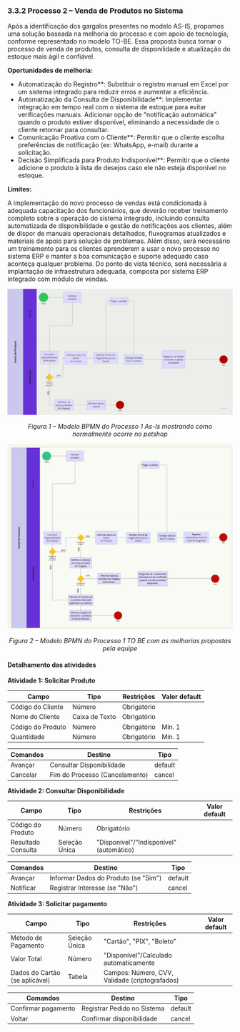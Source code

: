 ### 3.3.2 Processo 2 – Venda de Produtos no Sistema

Após a identificação dos gargalos presentes no modelo AS-IS, propomos uma solução baseada na melhoria do processo e com apoio de tecnologia, conforme representado no modelo TO-BE. Essa proposta busca tornar o processo de venda de produtos, consulta de disponilidade e atualização do estoque mais ágil e confiável.

**Oportunidades de melhoria:**

- Automatização do Registro**: Substituir o registro manual em Excel por um sistema integrado para reduzir erros e aumentar a eficiência.
- Automatização da Consulta de Disponibilidade**: Implementar integração em tempo real com o sistema de estoque para evitar verificações manuais. Adicionar opção de "notificação automática" quando o produto estiver disponível, eliminando a necessidade de o cliente retornar para consultar.
- Comunicação Proativa com o Cliente**: Permitir que o cliente escolha preferências de notificação (ex: WhatsApp, e-mail) durante a solicitação.
- Decisão Simplificada para Produto Indisponível**: Permitir que o cliente adicione o produto à lista de desejos caso ele não esteja disponível no estoque.

**Limites:**

A implementação do novo processo de vendas está condicionada à adequada capacitação dos funcionários, que deverão receber treinamento completo sobre a operação do sistema integrado, incluindo consulta automatizada de disponibilidade e gestão de notificações aos clientes, além de dispor de manuais operacionais detalhados, fluxogramas atualizados e materiais de apoio para solução de problemas.  Além disso, será necessário um treinamento para os clientes aprenderem a usar o novo processo no sistema ERP e manter a boa comunicação e suporte adequado caso aconteça qualquer problema.
Do ponto de vista técnico, será necessária a implantação de infraestrutura adequada, composta por sistema ERP integrado com módulo de vendas.

<p align="center">
  <img src="../images/as_is_venda.jpg" alt="Modelo AS IS BPMN do Processo 2" width="800"/>
</p>
<p align="center"><em>Figura 1 – Modelo BPMN do Processo 1 As-Is mostrando como normalmente ocorre no petshop</em></p>

<p align="center">
  <img src="../images/ToBe_venda.jpg" alt="Modelo TO BE BPMN do Processo 2" width="800"/>
</p>
<p align="center"><em>Figura 2 – Modelo BPMN do Processo 1  TO BE com as melhorias propostas pela equipe</em></p>

#### Detalhamento das atividades

**Atividade 1: Solicitar Produto**

| **Campo**       | **Tipo**         | **Restrições** | **Valor default** |
| ---             | ---              | ---            | ---               |
| Código do Cliente | Número  |    Obrigatório            |                   |
| Nome do Cliente | Caixa de Texto  |    Obrigatório            |                  |
| Código do Produto | Número  |    Obrigatório            |   Mín. 1              |
| Quantidade | Número  |    Obrigatório            |   Mín. 1              |

| **Comandos**         |  **Destino**                   | **Tipo**          |
| ---                  | ---                            | ---               |
| Avançar | Consultar Disponibilidade  | default |
|  Cancelar      |   Fim do Processo (Cancelamento)       |     cancel              |

**Atividade 2: Consultar Disponibilidade**

| **Campo**       | **Tipo**         | **Restrições** | **Valor default** |
| ---             | ---              | ---            | ---               |
| Código do Produto | Número   | Obrigatório |                |
| Resultado Consulta   | Seleção Única   | "Disponível"/"Indisponível" (automático) |           |

| **Comandos**         |  **Destino**                   | **Tipo** |
| ---                  | ---                            | ---               |
| Avançar               | Informar Dados do Produto (se "Sim")              | default           |
| Notificar            | Registrar Interesse (se "Não")  |  cancel                 |

**Atividade 3: Solicitar pagamento**

| **Campo**       | **Tipo**         | **Restrições** | **Valor default** |
| ---             | ---              | ---            | ---               |
| Método de Pagamento | Seleção Única   | "Cartão", "PIX", "Boleto" |                |
| Valor Total   | Número   | "Disponível"/Calculado automaticamente |           |
| Dados do Cartão (se aplicável)   | Tabela   | Campos: Número, CVV, Validade (criptografados) |           |

| **Comandos**         |  **Destino**                   | **Tipo** |
| ---                  | ---                            | ---               |
| Confirmar pagamento     | Registrar Pedido no Sistema      | default           |
| Voltar            | Confirmar disponibilidade  |  cancel                 |



